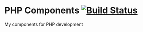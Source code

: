 # PHP Components [![Build Status](https://travis-ci.org/henrikpejer/components.svg?branch=master)](https://travis-ci.org/henrikpejer/components)
My components for PHP development
